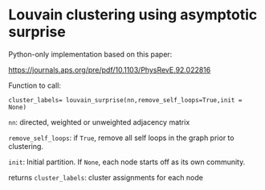 # Louvain clustering using asymptotic surprise

Python-only implementation based on this paper:

https://journals.aps.org/pre/pdf/10.1103/PhysRevE.92.022816

Function to call:
```
cluster_labels= louvain_surprise(nn,remove_self_loops=True,init = None)
```
`nn`: directed, weighted or unweighted adjacency matrix

`remove_self_loops`: if `True`, remove all self loops in the graph prior to clustering.

`init`: Initial partition. If `None`, each node starts off as its own community.

returns `cluster_labels`: cluster assignments for each node
